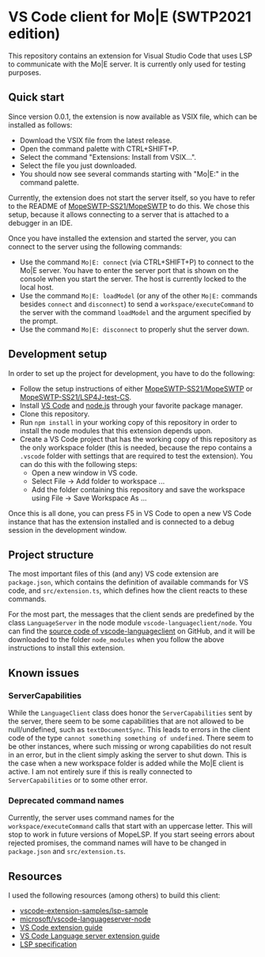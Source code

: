 # VS Code client for Mo|E (SWTP2021 edition)

This repository contains an extension for Visual Studio Code that uses LSP to communicate with the Mo|E server.
It is currently only used for testing purposes.

## Quick start

Since version 0.0.1, the extension is now available as VSIX file, which can be installed as follows:

* Download the VSIX file from the latest release.
* Open the command palette with CTRL+SHIFT+P.
* Select the command "Extensions: Install from VSIX...".
* Select the file you just downloaded.
* You should now see several commands starting with "Mo|E:" in the command palette.

Currently, the extension does not start the server itself, so you have to refer to the README of [MopeSWTP-SS21/MopeSWTP](https://github.com/MopeSWTP-SS21/MopeSWTP) to do this.
We chose this setup, because it allows connecting to a server that is attached to a debugger in an IDE.

Once you have installed the extension and started the server, you can connect to the server using the following commands:

* Use the command `Mo|E: connect` (via CTRL+SHIFT+P) to connect to the Mo|E server. You have to enter the server port that is shown on the console when you start the server. The host is currently locked to the local host.
* Use the command `Mo|E: loadModel` (or any of the other `Mo|E:` commands besides `connect` and `disconnect`) to send a `workspace/executeCommand` to the server with the command `loadModel` and the argument specified by the prompt.
* Use the command `Mo|E: disconnect` to properly shut the server down.

## Development setup

In order to set up the project for development, you have to do the following:

* Follow the setup instructions of either [MopeSWTP-SS21/MopeSWTP](https://github.com/MopeSWTP-SS21/MopeSWTP) or [MopeSWTP-SS21/LSP4J-test-CS](https://github.com/MopeSWTP-SS21/LSP4J-test-CS).
* Install [VS Code](https://code.visualstudio.com/) and [node.js](https://nodejs.org/en/) through your favorite package manager.
* Clone this repository.
* Run `npm install` in your working copy of this repository in order to install the node modules that this extension depends upon.
* Create a VS Code project that has the working copy of this repository as the only workspace folder (this is needed, because the repo contains a `.vscode` folder with settings that are required to test the extension). You can do this with the following steps:
    * Open a new window in VS code.
    * Select File -> Add folder to workspace ...
    * Add the folder containing this repository and save the workspace using File -> Save Workspace As ...

Once this is all done, you can press F5 in VS Code to open a new VS Code instance that has the extension installed and is connected to a debug session in the development window.

## Project structure

The most important files of this (and any) VS code extension are `package.json`, which contains the definition of available commands for VS code, and `src/extension.ts`, which defines how the client reacts to these commands.

For the most part, the messages that the client sends are predefined by the class `LanguageServer` in the node module `vscode-languageclient/node`. You can find the [source code of vscode-languageclient](https://github.com/microsoft/vscode-languageserver-node) on GitHub, and it will be downloaded to the folder `node_modules` when you follow the above instructions to install this extension.

## Known issues

### ServerCapabilities

While the `LanguageClient` class does honor the `ServerCapabilities` sent by the server, there seem to be some capabilities that are not allowed to be null/undefined, such as `textDocumentSync`.
This leads to errors in the client code of the type `cannot something something of undefined`.
There seem to be other instances, where such missing or wrong capabilities do not result in an error, but in the client simply asking the server to shut down.
This is the case when a new workspace folder is added while the Mo|E client is active.
I am not entirely sure if this is really connected to `ServerCapabilities` or to some other error.

### Deprecated command names

Currently, the server uses command names for the `workspace/executeCommand` calls that start with an uppercase letter.
This will stop to work in future versions of MopeLSP.
If you start seeing errors about rejected promises, the command names will have to be changed in `package.json` and `src/extension.ts`.

## Resources

I used the following resources (among others) to build this client:

* [vscode-extension-samples/lsp-sample](https://github.com/Microsoft/vscode-extension-samples/tree/main/lsp-sample)
* [microsoft/vscode-languageserver-node](https://github.com/microsoft/vscode-languageserver-node)
* [VS Code extension guide](https://code.visualstudio.com/api/get-started/your-first-extension)
* [VS Code Language server extension guide](https://code.visualstudio.com/api/language-extensions/language-server-extension-guide)
* [LSP specification](https://microsoft.github.io/language-server-protocol/specifications/specification-current/)
